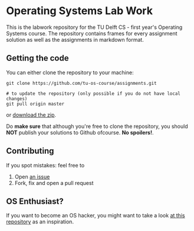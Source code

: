 # Operating Systems Lab Work

This is the labwork repository for the TU Delft CS - first year's Operating Systems course.
The repository contains frames for every assignment solution as well as the assignments in markdown format.

## Getting the code

You can either clone the repository to your machine:

    git clone https://github.com/tu-os-course/assignments.git
    
    # to update the repository (only possible if you do not have local changes)
    git pull origin master
    
or [download the zip](https://github.com/tu-os-course/assignments/archive/master.zip).

Do **make sure** that although you're free to clone the repository, you should **NOT** publish your solutions to Github ofcourse.
**No spoilers!**.

## Contributing

If you spot mistakes: feel free to

1. Open [an issue](https://github.com/tu-os-course/assignments/issues/new)
2. Fork, fix and open a pull request


## OS Enthusiast?

If you want to become an OS hacker, you might want to take a look [at this repository](https://github.com/tu-os-course/bare-pi)
as an inspiration.
